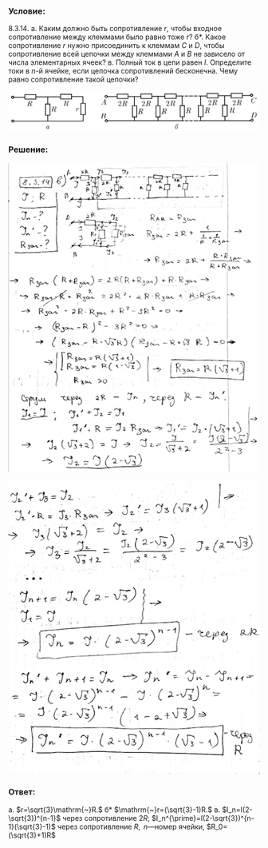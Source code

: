 ###  Условие: 

$8.3.14.$ а. Каким должно быть сопротивление $r$, чтобы входное сопротивление между клеммами было равно тоже $r$? б*. Какое сопротивление $r$ нужно присоединить к клеммам $C$ и $D$, чтобы сопротивление всей цепочки между клеммами $A$ и $B$ не зависело от числа элементарных ячеек? в. Полный ток в цепи равен $I$. Определите токи в $n$-й ячейке, если цепочка сопротивлений бесконечна. Чему равно сопротивление такой цепочки? 

![К задаче $8.3.14$|1464x239, 80%](../../img/8.3.14/8.3.14.png)

###  Решение: 

![|522x640, 67%](../../img/8.3.14/1.png) 

![|548x640, 67%](../../img/8.3.14/2.png) 

###  Ответ: 

a. $r=\sqrt{3}\mathrm{~}R.$ б* $\mathrm{~}r=(\sqrt{3}-1)R.$ в. $I_n=I(2-\sqrt{3})^{n-1}$ через сопротивление $2R$; $I_n^{\prime}=I(2-\sqrt{3})^{n-1}(\sqrt{3}-1)$ через сопротивление $R,\mathrm{~}n$—номер ячейки, $R_0=(\sqrt{3}+1)R$
